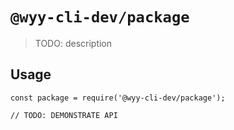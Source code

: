 # `@wyy-cli-dev/package`

> TODO: description

## Usage

```
const package = require('@wyy-cli-dev/package');

// TODO: DEMONSTRATE API
```
